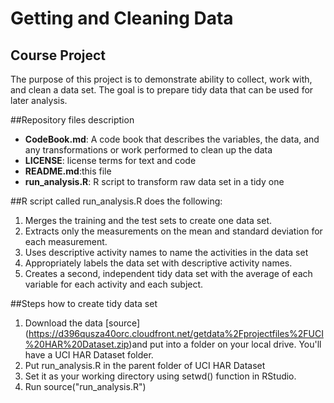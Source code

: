 # Getting and Cleaning Data

## Course Project
The purpose of this project is to demonstrate  ability to collect, work with, and clean a data set. 
The goal is to prepare tidy data that can be used for later analysis.

##Repository files description

* __CodeBook.md__:  A code book that describes the variables, the data, and any transformations or work  performed to clean up the data
* __LICENSE__: license terms for text and code
* __README.md__:this file
* __run_analysis.R__: R script to transform raw data set in a tidy one


##R script called run_analysis.R  does the following:
1. Merges the training and the test sets to create one data set.
2. Extracts only the measurements on the mean and standard deviation for each measurement.
3. Uses descriptive activity names to name the activities in the data set
4. Appropriately labels the data set with descriptive activity names.
5. Creates a second, independent tidy data set with the average of each variable for each activity and each subject.


##Steps how to create tidy data set

1. Download the data [source] (https://d396qusza40orc.cloudfront.net/getdata%2Fprojectfiles%2FUCI%20HAR%20Dataset.zip)and put into a folder on your local drive. You'll have a UCI HAR Dataset folder.
2. Put run_analysis.R in the parent folder of UCI HAR Dataset
3. Set it as your working directory using setwd() function in RStudio.
4. Run source("run_analysis.R")

